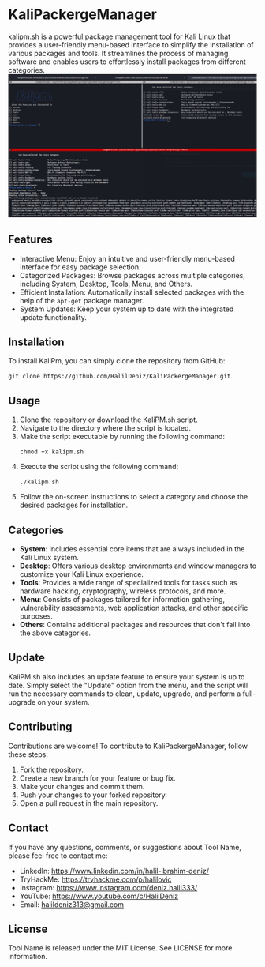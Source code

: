 # KaliPackergeManager
kalipm.sh is a powerful package management tool for Kali Linux that provides a user-friendly menu-based interface to simplify the installation of various packages and tools. It streamlines the process of managing software and enables users to effortlessly install packages from different categories.
<img src="source/kalipm.png">


## Features

- Interactive Menu: Enjoy an intuitive and user-friendly menu-based interface for easy package selection.
- Categorized Packages: Browse packages across multiple categories, including System, Desktop, Tools, Menu, and Others.
- Efficient Installation: Automatically install selected packages with the help of the `apt-get` package manager.
- System Updates: Keep your system up to date with the integrated update functionality.

## Installation

To install KaliPm, you can simply clone the repository from GitHub:
```
git clone https://github.com/HalilDeniz/KaliPackergeManager.git
```

## Usage

1. Clone the repository or download the KaliPM.sh script.
2. Navigate to the directory where the script is located.
3. Make the script executable by running the following command:
   ```
   chmod +x kalipm.sh
   ```
4. Execute the script using the following command:
   ```
   ./kalipm.sh
   ```
5. Follow the on-screen instructions to select a category and choose the desired packages for installation.

## Categories

- **System**: Includes essential core items that are always included in the Kali Linux system.
- **Desktop**: Offers various desktop environments and window managers to customize your Kali Linux experience.
- **Tools**: Provides a wide range of specialized tools for tasks such as hardware hacking, cryptography, wireless protocols, and more.
- **Menu**: Consists of packages tailored for information gathering, vulnerability assessments, web application attacks, and other specific purposes.
- **Others**: Contains additional packages and resources that don't fall into the above categories.

## Update

KaliPM.sh also includes an update feature to ensure your system is up to date. Simply select the "Update" option from the menu, and the script will run the necessary commands to clean, update, upgrade, and perform a full-upgrade on your system.

## Contributing
Contributions are welcome! To contribute to KaliPackergeManager, follow these steps:

1. Fork the repository.
2. Create a new branch for your feature or bug fix.
3. Make your changes and commit them.
4. Push your changes to your forked repository.
5. Open a pull request in the main repository.



## Contact

If you have any questions, comments, or suggestions about Tool Name, please feel free to contact me:

- LinkedIn: https://www.linkedin.com/in/halil-ibrahim-deniz/
- TryHackMe: https://tryhackme.com/p/halilovic
- Instagram: https://www.instagram.com/deniz.halil333/
- YouTube: https://www.youtube.com/c/HalilDeniz
- Email: halildeniz313@gmail.com

## License

Tool Name is released under the MIT License. See LICENSE for more information.
